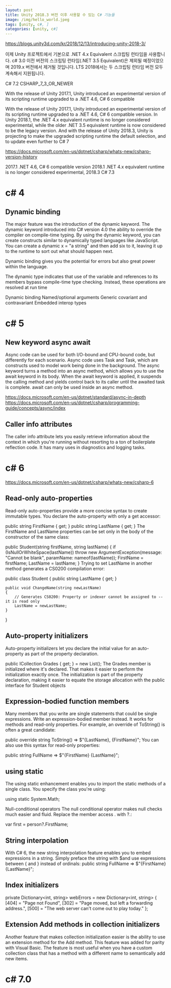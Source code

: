 ```yaml
---
layout: post
title: Unity 2018.3 버전 이후 사용할 수 있는 C# 기능들
image: /img/hello_world.jpeg
tags: [unity, c#, ]
categories: [unity, c#]
---
```


https://blogs.unity3d.com/kr/2018/12/13/introducing-unity-2018-3/

이제 Unity 프로젝트에서 기본으로 .NET 4.x Equivalent 스크립팅 런타임을 사용합니다.
c# 3.0
이전 버전의 스크립팅 런타임(.NET 3.5 Equivalent)은 제외될 예정이었으며 2019.x 버전에서 제거될 것입니다. LTS 2018에서는 두 스크립팅 런타임 버전 모두 계속해서 지원됩니다.

C# 7.2
CSHARP_7_3_OR_NEWER

With the release of Unity 2017.1, Unity introduced an experimental version of its scripting runtime upgraded to a .NET 4.6, C# 6 compatible


With the release of Unity 2017.1, Unity introduced an experimental version of its scripting runtime upgraded to a .NET 4.6, C# 6 compatible version. In Unity 2018.1, the .NET 4.x equivalent runtime is no longer considered experimental, while the older .NET 3.5 equivalent runtime is now considered to be the legacy version. And with the release of Unity 2018.3, Unity is projecting to make the upgraded scripting runtime the default selection, and to update even further to C# 7


https://docs.microsoft.com/en-us/dotnet/csharp/whats-new/csharp-version-history

2017.1 .NET 4.6, C# 6 compatible version
2018.1 .NET 4.x equivalent runtime is no longer considered experimental,
2018.3  C# 7.3


# c# 4
## Dynamic binding
The major feature was the introduction of the dynamic keyword. The dynamic keyword introduced into C# version 4.0 the ability to override the compiler on compile-time typing. By using the dynamic keyword, you can create constructs similar to dynamically typed languages like JavaScript. You can create a dynamic x = "a string" and then add six to it, leaving it up to the runtime to sort out what should happen next.

Dynamic binding gives you the potential for errors but also great power within the language.

The dynamic type indicates that use of the variable and references to its members bypass compile-time type checking. Instead, these operations are resolved at run time

Dynamic binding
Named/optional arguments
Generic covariant and contravariant
Embedded interop types


# c# 5
## New keyword async await
Async code can be used for both I/O-bound and CPU-bound code, but differently for each scenario.
Async code uses Task<T> and Task, which are constructs used to model work being done in the background.
The async keyword turns a method into an async method, which allows you to use the await keyword in its body.
When the await keyword is applied, it suspends the calling method and yields control back to its caller until the awaited task is complete.
await can only be used inside an async method.

https://docs.microsoft.com/en-us/dotnet/standard/async-in-depth
https://docs.microsoft.com/en-us/dotnet/csharp/programming-guide/concepts/async/index

## Caller info attributes
The caller info attribute lets you easily retrieve information about the context in which you're running without resorting to a ton of boilerplate reflection code. It has many uses in diagnostics and logging tasks.

# c# 6
https://docs.microsoft.com/en-us/dotnet/csharp/whats-new/csharp-6
## Read-only auto-properties
Read-only auto-properties provide a more concise syntax to create immutable types. You declare the auto-property with only a get accessor:

public string FirstName { get; }
public string LastName { get;  }
The FirstName and LastName properties can be set only in the body of the constructor of the same class:

public Student(string firstName, string lastName)
{
    if (IsNullOrWhiteSpace(lastName))
        throw new ArgumentException(message: "Cannot be blank", paramName: nameof(lastName));
    FirstName = firstName;
    LastName = lastName;
}
Trying to set LastName in another method generates a CS0200 compilation error:

public class Student
{
    public string LastName { get;  }

    public void ChangeName(string newLastName)
    {
        // Generates CS0200: Property or indexer cannot be assigned to -- it is read only
        LastName = newLastName;
    }
}

## Auto-property initializers
Auto-property initializers let you declare the initial value for an auto-property as part of the property declaration.

public ICollection<double> Grades { get; } = new List<double>();
The Grades member is initialized where it's declared. That makes it easier to perform the initialization exactly once. The initialization is part of the property declaration, making it easier to equate the storage allocation with the public interface for Student objects


## Expression-bodied function members
Many members that you write are single statements that could be single expressions. Write an expression-bodied member instead. It works for methods and read-only properties. For example, an override of ToString() is often a great candidate:


public override string ToString() => $"{LastName}, {FirstName}";
You can also use this syntax for read-only properties:


public string FullName => $"{FirstName} {LastName}";

## using static
The using static enhancement enables you to import the static methods of a single class. You specify the class you're using:

using static System.Math;

Null-conditional operators
The null conditional operator makes null checks much easier and fluid. Replace the member access . with ?.:

var first = person?.FirstName;

## String interpolation
With C# 6, the new string interpolation feature enables you to embed expressions in a string. Simply preface the string with $and use expressions between { and } instead of ordinals:
public string FullName => $"{FirstName} {LastName}";

## Index initializers
private Dictionary<int, string> webErrors = new Dictionary<int, string>
{
    [404] = "Page not Found",
    [302] = "Page moved, but left a forwarding address.",
    [500] = "The web server can't come out to play today."
};


## Extension Add methods in collection initializers
Another feature that makes collection initialization easier is the ability to use an extension method for the Add method. This feature was added for parity with Visual Basic. The feature is most useful when you have a custom collection class that has a method with a different name to semantically add new items.


# c# 7.0
